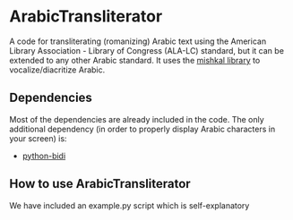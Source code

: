 ArabicTransliterator
======

A code for transliterating (romanizing) Arabic text using the American Library Association - Library of Congress (ALA-LC) standard, but it can be extended
to any other Arabic standard. It uses the [mishkal library](https://github.com/linuxscout/mishkal) to vocalize/diacritize Arabic.

Dependencies
-------------
Most of the dependencies are already included in the code. The only additional dependency (in order to properly display Arabic characters in your screen) is:

+ [python-bidi](https://pypi.python.org/pypi/python-bidi)

How to use ArabicTransliterator
-------------------------------
We have included an example.py script which is self-explanatory

